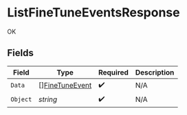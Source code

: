 # ListFineTuneEventsResponse

OK


## Fields

| Field                                                   | Type                                                    | Required                                                | Description                                             |
| ------------------------------------------------------- | ------------------------------------------------------- | ------------------------------------------------------- | ------------------------------------------------------- |
| `Data`                                                  | [][FineTuneEvent](../../models/shared/finetuneevent.md) | :heavy_check_mark:                                      | N/A                                                     |
| `Object`                                                | *string*                                                | :heavy_check_mark:                                      | N/A                                                     |